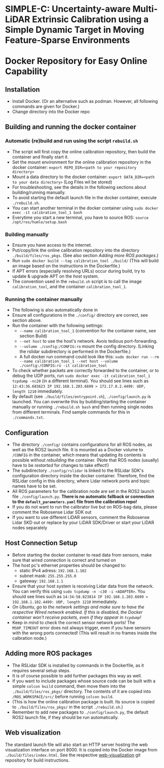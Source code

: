 # SIMPLE-C: Uncertainty-aware Multi-LiDAR Extrinsic Calibration using a Simple Dynamic Target in Moving Feature-Sparse Environments <br><br> Docker Repository for Easy Online Capability

## Installation

- Install Docker. (Or an alternative such as podman. However, all following commands are given for Docker.)
- Change directory into the Docker repo

## Building and running the docker container

### Automatic (re)build and run using the script `rebuild.sh`
- The script will first copy the online calibration repository, then build the container and finally start it.
- Set the mount environment for the online calibration repository in the docker container: `export REPO_DIR=<path to your repository directory>`
- Mount a data directory to the docker container: `export DATA_DIR=<path to your data directory>` (Log Files wil be stored)
- For troubleshooting, see the details in the following sections about building/running manually.
- To avoid starting the default launch file in the docker container, execute `./rebuild.sh`.
- You can start another terminal in the docker container using `sudo docker exec -it calibration_tool_1 bash`
- Everytime you start a new terminal, you have to source ROS: `source /opt/ros/humle/setup.bash`

### Building manually

- Ensure you have access to the internet.
- Put/copy/link the online calibration repository into the directory `./build/files/ros_pkgs`. (See also section *Adding more ROS packages*.)
- Run `sudo docker build --tag calibration_tool ./build/` (This will build an image based on the instructions in the Dockerfile.)
- If APT errors (especially resolving URLs) occur during build, try to update & upgrade APT on the *host* system.
- The convention used in the `rebuild.sh` script is to call the image `calibration_tool`, and the container `calibration_tool_1`.

### Running the container manually

- The following is also automatically done in 
- Ensure all configurations in the `./config/` directory are correct, see section above.
- Run the container with the following settings:
    - `--name calibration_tool_1` (convention for the container name, see section Build)
    - `--net host` to use the host's network. Avois tedious port-forwarding.
    - `--volume ./config:/CONFIG:ro` mount the config directory. (Linking the rslidar subdirectory is performed in the Dockerfile.)
    - A full docker run command could look like this: `sudo docker run --rm --name calibration_tool_1 --net host --volume ./config:/CONFIG:ro -it calibration_tool`
- To check whether packets are correctly forwarded to the container, or to debug the UDP ports, run `sudo docker exec -it calibration_tool_1 tcpdump -nc20` (in a different terminal). You should see lines such as `12:43:36.683623 IP 192.168.1.203.6699 > 172.17.0.2.4499: UDP, length 1210` immediately.
- By default (see `./build/files/entrypoint.sh`), `./config/launch.py` is launched. You can overwrite this by building/starting the container manually or running `./rebuild.sh bash` and then running single nodes from different terminals. Find sample commands for this in `./commands.txt`.

## Configuration

- The directory `./config/` contains configurations for all ROS nodes, as well as the ROS2 launch file. It is mounted as a Docker volume to `/CONFIG` in the container, which means that updating its contents is possible without *rebuilding* the container. (Note that ROS nodes (usually) have to be *restarted* for changes to take effect!)
- The subdirectory `./config/rslidar` is linked to the RSLidar SDK's configuration directory inside the docker container. Therefore, find the RSLidar config in this directory, where Lidar network ports and topic names have to be set.
- All ROS parameters for the calibration node are set in the ROS2 launch file `./config/launch.py`. **There is no automatic fallback or connection to the `default_parameters.yaml` file from the calibration repo!**
- If you do not want to run the calibrator live but on ROS-bag data, please comment the Robosense Lidar SDK out
- If you want to use different LiDAR sensors, comment the Robosense Lidar SKD out or replace by your LiDAR SDK/Driver or start your LiDAR nodes separately

## Host Connection Setup

- Before starting the docker container to read data from sensors, make sure that wired connection is correct and turned on
- The host pc's ethernet properties should be changed to:
  - static IPv4 adress: `192.168.1.102`
  - subnet mask: `255.255.255.0`
  - gateway: `192.168.1.1`
- Ensure that your host system is receiving Lidar data from the network. You can verify this using `sudo tcpdump -n -c30 -i <ADAPTER>`. You should see lines such as `14:34:58.823814 IP 192.168.1.203.6699 > 192.168.1.102.4499: UDP, length 1210` immediately.
- *On Ubuntu, go to the network settings and make sure to have the respective Wired network enabled. If this is disabled, the Docker container won't receive packets, even if they appear in `tcpdump`!*
- Keep in mind to check the correct sensor network ports! The `MSOP_TIMEOUT` error does not always trigger, even if you have sensors with the wrong ports connected! (This will result in no frames inside the calbration node.)

## Adding more ROS packages

- The RSLidar SDK is installed by commands in the Dockerfile, as it requires several setup steps.
- It is of course possible to add further packages this way as well.
- If you want to include packages whose source code can be built with a simple `colcon build` command, then move them into the `./build/files/ros_pkgs/` directory. The contents of it are copied into `/ROS_WORKSPACE/src/` before running `colcon build`.
- (This is how the online calibration package is built. Its source is copied to `./build/files/ros_pkgs/` in the script `./rebuild.sh`.)
- Remember to add new packages to `./config/launch.py`, the default ROS2 launch file, if they should be run automatically.

## Web visualization
The standard launch file will also start an HTTP server hosting the web visualization interface on port 8000. It is copied into the Docker image from `./build/files/index.html`. See the respective [web-visualization](https://git-ce.rwth-aachen.de/g-nav-mob-irt/projects/galileonautic2plus/calibration/simple-c/web_visualization) git repository for build instructions.
